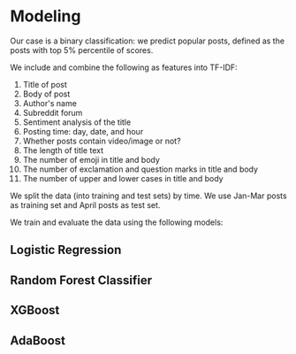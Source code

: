 # Modeling

Our case is a binary classification: we predict popular posts, defined as the posts with top 5% percentile of scores.

We include and combine the following as features into TF-IDF:
1. Title of post
2. Body of post
3. Author's name
4. Subreddit forum
5. Sentiment analysis of the title
6. Posting time: day, date, and hour
7. Whether posts contain video/image or not?
8. The length of title text
9. The number of emoji in title and body
10. The number of exclamation and question marks in title and body
11. The number of upper and lower cases in title and body

We split the data (into training and test sets) by time. We use Jan-Mar posts as training set and April posts as test set.

We train and evaluate the data using the following models:

## Logistic Regression

## Random Forest Classifier

## XGBoost

## AdaBoost
